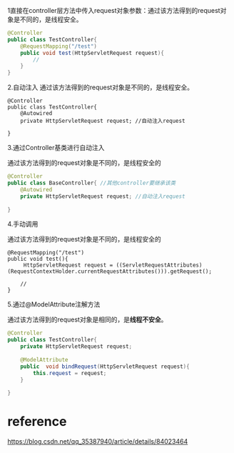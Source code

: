 1直接在controller层方法中传入request对象参数：通过该方法得到的request对象是不同的，是线程安全。

```java
@Controller
public class TestController{
	@RequestMapping("/test")
	public void test(HttpServletRequest request){
		//
	}
}
```



2.自动注入 通过该方法得到的request对象是不同的，是线程安全。

```
@Controller
public class TestController{
	@Autowired
	private HttpServletRequest request; //自动注入request
	
}
```

3.通过Controller基类进行自动注入

通过该方法得到的request对象是不同的，是线程安全的

```java
@Controller
public class BaseController{ //其他controller要继承该类
	@Autowired
	private HttpServletRequest request; //自动注入request
	
}
```

4.手动调用	

通过该方法得到的request对象是不同的，是线程安全的

```
@RequestMapping("/test")
public void test(){
	 HttpServletRequest request = ((ServletRequestAttributes)(RequestContextHolder.currentRequestAttributes())).getRequest();
        
	//
}
```

5.通过@ModelAttribute注解方法

通过该方法得到的request对象是相同的，是**线程不安全**。

```java
@Controller
public class TestController{
    private HttpServletRequest request;
    
    @ModelAttribute
    public 	void bindRequest(HttpServletRequest request){
        this.request = request;
    }
    
}
```



# reference



https://blog.csdn.net/qq_35387940/article/details/84023464